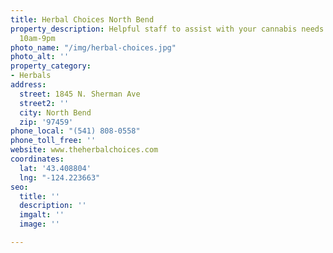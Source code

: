 ```yaml
---
title: Herbal Choices North Bend
property_description: Helpful staff to assist with your cannabis needs. Open daily
  10am-9pm
photo_name: "/img/herbal-choices.jpg"
photo_alt: ''
property_category:
- Herbals
address:
  street: 1845 N. Sherman Ave
  street2: ''
  city: North Bend
  zip: '97459'
phone_local: "(541) 808-0558"
phone_toll_free: ''
website: www.theherbalchoices.com
coordinates:
  lat: '43.408804'
  lng: "-124.223663"
seo:
  title: ''
  description: ''
  imgalt: ''
  image: ''

---
```

